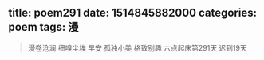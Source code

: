 title: poem291
date: 1514845882000
categories: poem
tags: 漫
---
> 漫卷沧澜
细嗅尘埃
早安
孤独小美
格致别趣
六点起床第291天 迟到19天